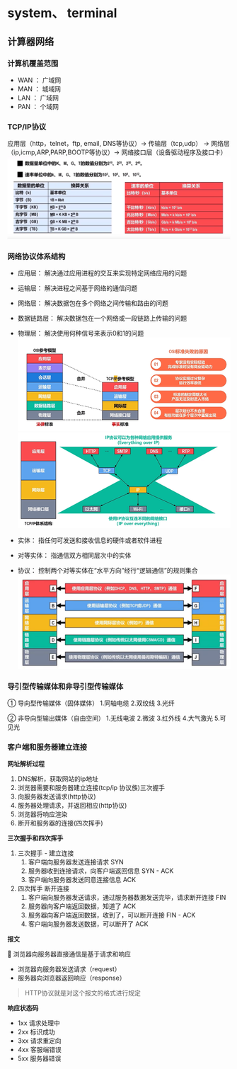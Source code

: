 # system、 terminal
## 计算器网络
### 计算机覆盖范围
- WAN ： 广域网
- MAN ： 城域网
- LAN ： 广域网
- PAN ： 个域网

### TCP/IP协议
应用层（http，telnet，ftp, email, DNS等协议）-> 传输层（tcp,udp） -> 网络层（ip,icmp,ARP,PARP,BOOTP等协议）-> 网络接口层（设备驱动程序及接口卡）
![networkUnit](./static/networkUnit.png)

### 网络协议体系结构
- 应用层： 解决通过应用进程的交互来实现特定网络应用的问题
- 运输层： 解决进程之间基于网络的通信问题
- 网络层： 解决数据包在多个网络之间传输和路由的问题
- 数据链路层： 解决数据包在一个网络或一段链路上传输的问题
- 物理层： 解决使用何种信号来表示0和1的问题
![networkingProtocol](./static/networkingProtocol.png)
![networkingProtocol1](./static/networkingProtocol1.png)


- 实体： 指任何可发送和接收信息的硬件或者软件进程
- 对等实体： 指通信双方相同层次中的实体
- 协议： 控制两个对等实体在“水平方向”经行“逻辑通信”的规则集合
![networkingProtocol2](./static/networkingProtocol2.png)

### 导引型传输媒体和非导引型传输媒体
① 导向型传输媒体（固体媒体） 1.同轴电缆 2.双绞线 3.光纤

② 非导向型输出媒体（自由空间） 1.无线电波 2.微波 3.红外线 4.大气激光 5.可见光

### 客户端和服务器建立连接
**网址解析过程**
1. DNS解析，获取网站的ip地址
2. 浏览器需要和服务器建立连接(tcp/ip 协议族)三次握手
3. 向服务器发送请求(http协议)
4. 服务器处理请求，并返回相应(http协议)
5. 浏览器将响应渲染
6. 断开和服务器的连接(四次挥手)

**三次握手和四次挥手**
1. 三次握手 - 建立连接
    1. 客户端向服务器发送连接请求 SYN
    2. 服务器收到连接请求，向客户端返回信息 SYN - ACK
    3. 客户端向服务器发送同意连接信息 ACK
2. 四次挥手 断开连接
    1. 客户端向服务器发送请求，通过服务器数据发送完毕，请求断开连接 FIN
    2. 服务器向客户端返回数据，知道了 ACK
    3. 服务器向客户端返回数据，收到了，可以断开连接 FIN - ACK
    4. 客户端向服务器发送数据，可以断开了 ACK

**报文**

:robot: 浏览器向服务器直接通信是基于请求和响应

- 浏览器向服务器发送请求（request）
- 服务器向浏览器返回响应（response）
> HTTP协议就是对这个报文的格式进行规定

**响应状态码**
- 1xx 请求处理中
- 2xx 标识成功
- 3xx 请求重定向
- 4xx 客服端错误
- 5xx 服务器错误